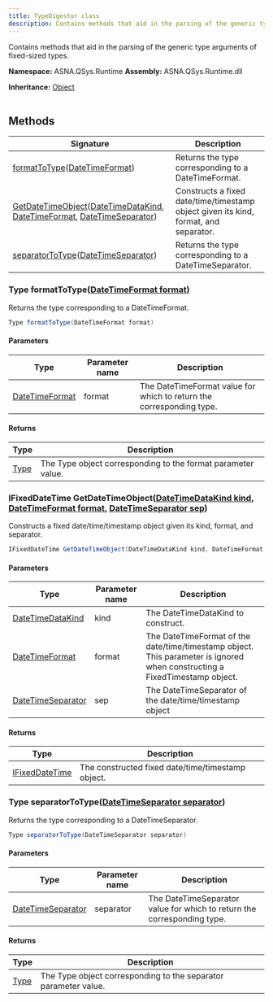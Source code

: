 ```yaml
---
title: TypeDigestor class
description: Contains methods that aid in the parsing of the generic type arguments of fixed-sized types.
---
```


Contains methods that aid in the parsing of the generic type arguments of fixed-sized types.

**Namespace:** ASNA.QSys.Runtime
**Assembly:** ASNA.QSys.Runtime.dll

**Inheritance:** [Object](https://docs.microsoft.com/en-us/dotnet/api/system.object)
<br>
<br>

## Methods

| Signature | Description |
| --- | --- |
| [formatToType](#type-formattotypedatetimeformat-format)([DateTimeFormat](/reference/datagate/datagate-common/date-time-format.html)) | Returns the type corresponding to a DateTimeFormat.
| [GetDateTimeObject](#ifixeddatetime-getdatetimeobjectdatetimedatakind-kind-datetimeformat-format-datetimeseparator-sep)([DateTimeDataKind](/reference/runtime/qsys-runtime/date-time-data-kind.html), [DateTimeFormat](/reference/datagate/datagate-common/date-time-format.html), [DateTimeSeparator](/reference/runtime/qsys-runtime/date-time-separator.html)) | Constructs a fixed date/time/timestamp object given its kind, format, and separator.
| [separatorToType](#type-separatortotypedatetimeseparator-separator)([DateTimeSeparator](/reference/runtime/qsys-runtime/date-time-separator.html)) | Returns the type corresponding to a DateTimeSeparator.

### Type formatToType([DateTimeFormat format](/reference/datagate/datagate-common/date-time-format.html))

Returns the type corresponding to a DateTimeFormat.

```cs
Type formatToType(DateTimeFormat format)
```

#### Parameters

| Type | Parameter name | Description
| --- | --- | ---
| [DateTimeFormat](/reference/datagate/datagate-common/date-time-format.html) | format | The DateTimeFormat value for which to return the corresponding type.

#### Returns

| Type | Description
| --- | ---
| [Type](https://docs.microsoft.com/en-us/dotnet/api/system.type) | The Type object corresponding to the format parameter value.

### IFixedDateTime GetDateTimeObject([DateTimeDataKind kind](/reference/runtime/qsys-runtime/date-time-data-kind.html), [DateTimeFormat format](/reference/datagate/datagate-common/date-time-format.html), [DateTimeSeparator sep](/reference/runtime/qsys-runtime/date-time-separator.html))

Constructs a fixed date/time/timestamp object given its kind, format, and separator.

```cs
IFixedDateTime GetDateTimeObject(DateTimeDataKind kind, DateTimeFormat format, DateTimeSeparator sep)
```

#### Parameters

| Type | Parameter name | Description
| --- | --- | ---
| [DateTimeDataKind](/reference/runtime/qsys-runtime/date-time-data-kind.html) | kind | The DateTimeDataKind to construct.
| [DateTimeFormat](/reference/datagate/datagate-common/date-time-format.html) | format | The DateTimeFormat of the date/time/timestamp object. This parameter is ignored when constructing a FixedTimestamp object.
| [DateTimeSeparator](/reference/runtime/qsys-runtime/date-time-separator.html) | sep | The DateTimeSeparator of the date/time/timestamp object

#### Returns

| Type | Description
| --- | ---
| [IFixedDateTime](/reference/runtime/qsys-runtime/i-fixed-date-time.html) | The constructed fixed date/time/timestamp object.

### Type separatorToType([DateTimeSeparator separator](/reference/runtime/qsys-runtime/date-time-separator.html))

Returns the type corresponding to a DateTimeSeparator.

```cs
Type separatorToType(DateTimeSeparator separator)
```

#### Parameters

| Type | Parameter name | Description
| --- | --- | ---
| [DateTimeSeparator](/reference/runtime/qsys-runtime/date-time-separator.html) | separator | The DateTimeSeparator value for which to return the corresponding type.

#### Returns

| Type | Description
| --- | ---
| [Type](https://docs.microsoft.com/en-us/dotnet/api/system.type) | The Type object corresponding to the separator parameter value.
